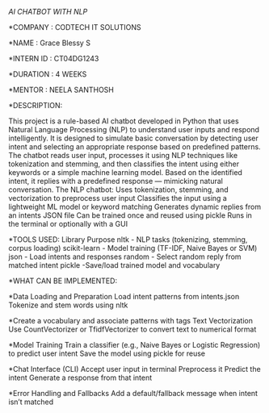 _AI CHATBOT WITH NLP_

*COMPANY : CODTECH IT SOLUTIONS

*NAME : Grace Blessy S

*INTERN ID : CT04DG1243

*DURATION : 4 WEEKS

*MENTOR : NEELA SANTHOSH

*DESCRIPTION:

This project is a rule-based AI chatbot developed in Python that uses Natural Language Processing (NLP) to understand user inputs and respond intelligently. It is designed to simulate basic conversation by detecting user intent and selecting an appropriate response based on predefined patterns.
The chatbot reads user input, processes it using NLP techniques like tokenization and stemming, and then classifies the intent using either keywords or a simple machine learning model. Based on the identified intent, it replies with a predefined response — mimicking natural conversation.
The NLP chatbot:
Uses tokenization, stemming, and vectorization to preprocess user input
Classifies the input using a lightweight ML model or keyword matching
Generates dynamic replies from an intents JSON file
Can be trained once and reused using pickle
Runs in the terminal or optionally with a GUI

*TOOLS USED:
Library       	   Purpose
nltk	     -    NLP tasks (tokenizing, stemming, corpus loading)
scikit-learn - 	Model training (TF-IDF, Naive Bayes or SVM)
json	       -   Load intents and responses
random	-        Select random reply from matched intent
pickle	      -Save/load trained model and vocabulary

*WHAT CAN BE IMPLEMENTED:

*Data Loading and Preparation
Load intent patterns from intents.json
Tokenize and stem words using nltk

*Create a vocabulary and associate patterns with tags
Text Vectorization
Use CountVectorizer or TfidfVectorizer to convert text to numerical format

*Model Training
Train a classifier (e.g., Naive Bayes or Logistic Regression) to predict user intent
Save the model using pickle for reuse

*Chat Interface (CLI)
Accept user input in terminal
Preprocess it
Predict the intent
Generate a response from that intent

*Error Handling and Fallbacks
Add a default/fallback message when intent isn’t matched

